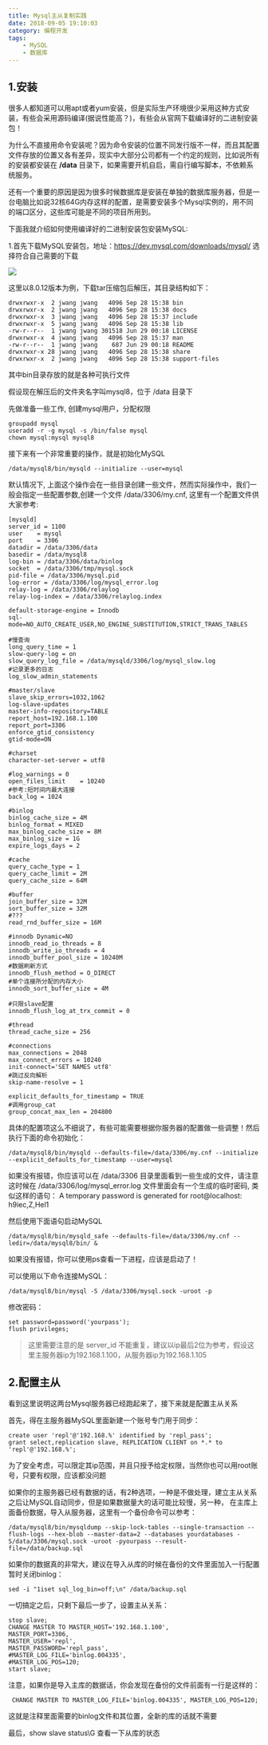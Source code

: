 ```yaml
---
title: Mysql主从复制实践
date: 2018-09-05 19:10:03
category: 编程开发
tags: 
    - MySQL
    - 数据库
---
```


## 1.安装
很多人都知道可以用apt或者yum安装，但是实际生产环境很少采用这种方式安装，有些会采用源码编译(据说性能高？)，有些会从官网下载编译好的二进制安装包！

为什么不直接用命令安装呢？因为命令安装的位置不同发行版不一样，而且其配置文件存放的位置又各有差异，现实中大部分公司都有一个约定的规则，比如说所有的安装都安装在 **/data** 目录下，如果需要开机自启，需自行编写脚本，不依赖系统服务。

还有一个重要的原因是因为很多时候数据库是安装在单独的数据库服务器，但是一台电脑比如说32核64G内存这样的配置，是需要安装多个Mysql实例的，用不同的端口区分，这些库可能是不同的项目所用到。

<!--more-->

下面我就介绍如何使用编译好的二进制安装包安装MySQL:

1.首先下载MySQL安装包，地址：https://dev.mysql.com/downloads/mysql/ 选择符合自己需要的下载 

<img src = "/images/old/5f6e3e27ly1fvpadrk2mvj210s0eygnn.jpg" />

这里以8.0.12版本为例，下载tar压缩包后解压，其目录结构如下：
```
drwxrwxr-x  2 jwang jwang   4096 Sep 28 15:38 bin
drwxrwxr-x  2 jwang jwang   4096 Sep 28 15:38 docs
drwxrwxr-x  3 jwang jwang   4096 Sep 28 15:37 include
drwxrwxr-x  5 jwang jwang   4096 Sep 28 15:38 lib
-rw-r--r--  1 jwang jwang 301518 Jun 29 00:18 LICENSE
drwxrwxr-x  4 jwang jwang   4096 Sep 28 15:37 man
-rw-r--r--  1 jwang jwang    687 Jun 29 00:18 README
drwxrwxr-x 28 jwang jwang   4096 Sep 28 15:38 share
drwxrwxr-x  2 jwang jwang   4096 Sep 28 15:38 support-files
```
其中bin目录存放的就是各种可执行文件

假设现在解压后的文件夹名字叫mysql8，位于 /data 目录下

先做准备一些工作, 创建mysql用户，分配权限
```
groupadd mysql
useradd -r -g mysql -s /bin/false mysql
chown mysql:mysql mysql8
```
接下来有一个非常重要的操作，就是初始化MySQL
```
/data/mysql8/bin/mysqld --initialize --user=mysql
```
默认情况下, 上面这个操作会在一些目录创建一些文件，然而实际操作中，我们一般会指定一些配置参数,创建一个文件 /data/3306/my.cnf, 这里有一个配置文件供大家参考:
```
[mysqld]
server_id = 1100
user    = mysql
port    = 3306
datadir = /data/3306/data
basedir = /data/mysql8
log-bin = /data/3306/data/binlog
socket  = /data/3306/tmp/mysql.sock
pid-file = /data/3306/mysql.pid
log-error = /data/3306/log/mysql_error.log
relay-log = /data/3306/relaylog
relay-log-index = /data/3306/relaylog.index

default-storage-engine = Innodb
sql-mode=NO_AUTO_CREATE_USER,NO_ENGINE_SUBSTITUTION,STRICT_TRANS_TABLES

#慢查询
long_query_time = 1
slow-query-log = on
slow_query_log_file = /data/mysqld/3306/log/mysql_slow.log
#记录更多的日志
log_slow_admin_statements

#master/slave
slave_skip_errors=1032,1062
log-slave-updates
master-info-repository=TABLE
report_host=192.168.1.100
report_port=3306
enforce_gtid_consistency
gtid-mode=ON

#charset
character-set-server = utf8

#log_warnings = 0
open_files_limit    = 10240
#参考:短时间内最大连接
back_log = 1024

#binlog
binlog_cache_size = 4M
binlog_format = MIXED
max_binlog_cache_size = 8M
max_binlog_size = 1G
expire_logs_days = 2

#cache
query_cache_type = 1
query_cache_limit = 2M
query_cache_size = 64M

#buffer
join_buffer_size = 32M
sort_buffer_size = 32M
#???
read_rnd_buffer_size = 16M

#innodb Dynamic=NO
innodb_read_io_threads = 8
innodb_write_io_threads = 4 
innodb_buffer_pool_size = 10240M 
#数据刷新方式
innodb_flush_method = O_DIRECT
#单个连接所分配的内存大小
innodb_sort_buffer_size = 4M

#只限slave配置
innodb_flush_log_at_trx_commit = 0

#thread
thread_cache_size = 256

#connections
max_connections = 2048 
max_connect_errors = 10240
init-connect='SET NAMES utf8'
#跳过反向解析
skip-name-resolve = 1

explicit_defaults_for_timestamp = TRUE
#调用group_cat
group_concat_max_len = 204800
```
具体的配置项这么不细说了，有些可能需要根据你服务器的配置做一些调整！然后执行下面的命令初始化：
```
/data/mysql8/bin/mysqld --defaults-file=/data/3306/my.cnf --initialize --explicit_defaults_for_timestamp --user=mysql
```
如果没有报错，你应该可以在 /data/3306 目录里面看到一些生成的文件，请注意这时候在 /data/3306/log/mysql_error.log 文件里面会有一个生成的临时密码,
类似这样的语句： A temporary password is generated for root@localhost: h9iec,Z,Hel1

然后使用下面语句启动MySQL
```
/data/mysql8/bin/mysqld_safe --defaults-file=/data/3306/my.cnf --ledir=/data/mysql8/bin/ &
```
如果没有报错，你可以使用ps查看一下进程，应该是启动了！

可以使用以下命令连接MySQL：
```
/data/mysql8/bin/mysql -S /data/3306/mysql.sock -uroot -p
```
修改密码：
```
set password=password('yourpass');
flush privileges;
```
>这里需要注意的是 server_id 不能重复，建议以ip最后2位为参考，假设这里主服务器ip为192.168.1.100，从服务器ip为192.168.1.105

## 2.配置主从
看到这里说明这两台Mysql服务器已经跑起来了，接下来就是配置主从关系

首先，得在主服务器MySQL里面新建一个账号专门用于同步：
```
create user 'repl'@'192.168.%' identified by 'repl_pass';
grant select,replication slave, REPLICATION CLIENT on *.* to 'repl'@'192.168.%';
```
为了安全考虑，可以限定其ip范围，并且只授予给定权限，当然你也可以用root账号，只要有权限，应该都没问题

如果你的主服务器已经有数据的话，有2种选项，一种是不做处理，建立主从关系之后让MySQL自动同步，但是如果数据量大的话可能比较慢，另一种，
在主库上面备份数据，导入从服务器，这里有一个备份命令可以参考：
```
/data/mysql8/bin/mysqldump --skip-lock-tables --single-transaction --flush-logs --hex-blob --master-data=2 --databases yourdatabases -S/data/3306/mysql.sock -uroot -pyourpass --result-file=/data/backup.sql
```
如果你的数据真的非常大，建议在导入从库的时候在备份的文件里面加入一行配置暂时关闭binlog：
```
sed -i "1iset sql_log_bin=off;\n" /data/backup.sql
```
一切搞定之后，只剩下最后一步了，设置主从关系：
```
stop slave;
CHANGE MASTER TO MASTER_HOST='192.168.1.100', 
MASTER_PORT=3306,
MASTER_USER='repl', 
MASTER_PASSWORD='repl_pass', 
#MASTER_LOG_FILE='binlog.004335', 
#MASTER_LOG_POS=120; 
start slave;
```
注意，如果你是导入主库的数据话，你会发现在备份的文件前面有一行是这样的：
```
 CHANGE MASTER TO MASTER_LOG_FILE='binlog.004335', MASTER_LOG_POS=120;
```
这就是注释里面需要的binlog文件和其位置，全新的库的话就不需要

最后，show slave status\G 查看一下从库的状态
